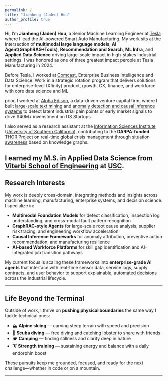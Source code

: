 ```yaml
---
permalink: /
title: "Jianheng (Jaden) Hou"
author_profile: true
---
```


Hi, I’m **Jianheng (Jaden) Hou**, a Senior Machine Learning Engineer at [Tesla](https://www.tesla.com/AI) where I lead the AI-powered Smart Auto Manufacturing. My work sits at the intersection of **multimodal large language models**, **AI Agent(GraphRAG+Tools)**, **Recommendation and Search**, **ML Infra**, and **Applied Data Science** driving large-scale impact in high-stakes industrial settings. I was honored as one of three greatest impact perople at Tesla Manufacturing in 2024.

Before Tesla, I worked at [Comcast](https://www.xfinity.com/overview), Enterprise Business Intelligence and Data Science: Work in a strategic rotation program that delivers solutions for enterprise-level (Xfinity) product, growth, CX, finance, and workforce with core data science and ML

prior, I worked at [Alpha Edison](https://www.alphaedison.com/), a data-driven venture capital firm, where I built [large-scale text mining](https://jianhenghou.github.io/Medical-Sieve/) and [anomaly detection and causal inference systems](https://jianhenghou.github.io/consumption-tracking-and-causal-analysis/) to detect latent industrial pain points or early market signals to drive $40M+ invenstment on US Startups. 

I also served as a research assistant at the [Information Sciences Institute](https://www.isi.edu/) ([University of Southern California](https://www.usc.edu/)), contributing to the **DARPA-funded** [THOR Project](https://usc-isi-i2.github.io/thor/) on real-time global crisis management through [situation awareness](https://researchoutreach.org/wp-content/uploads/2019/12/Mayank-Kejriwal.pdf) based on knowledge graphs.

I earned my M.S. in **Applied Data Science** from [Viterbi School of Engineering](https://viterbischool.usc.edu/) at [USC](https://www.usc.edu/). 
---

## Research Interests
My work is deeply cross-domain, integrating methods and insights across machine learning, manufacturing, enterprise systems, and decision science. I specialize in:

<ul>
  <li><strong>Multimodal Foundation Models</strong> for defect classification, inspection log understanding, and cross-modal fault pattern recognition</li>
  <li><strong>GraphRAG-style Agents</strong> for large-scale root cause analysis, supplier risk tracing, and engineering workflow acceleration</li>
  <li><strong>Causal Inference Frameworks</strong> for anomaly attribution, preventive action recommendation, and manufacturing resilience</li>
  <li><strong>AI-based Workforce Platforms</strong> for skill gap identification and AI-integrated job transition pathways</li>
</ul>

My current focus is scaling these frameworks into **enterprise-grade AI agents** that interface with real-time sensor data, service logs, supply contracts, and user behavior to support explainable, automated decisions across the industrial lifecycle.

---

## Life Beyond the Terminal

Outside of work, I thrive on **pushing physical boundaries** the same way I tackle technical ones:

- 🏔️ **Alpine skiing** — carving steep terrain with speed and precision  
- 🌊 **Scuba diving** — free diving and catching lobster to share with friends  
- 🏕️ **Camping** — finding stillness and clarity deep in nature  
- 🏋️ **Strength training** — sustaining energy and balance with a daily endorphin boost  

These pursuits keep me grounded, focused, and ready for the next challenge—whether in code or on a mountain.

---
